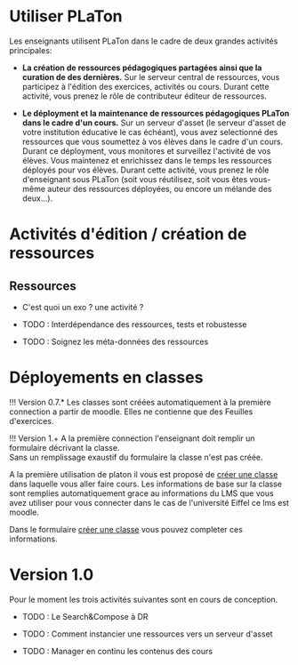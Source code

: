 # Utiliser PLaTon

Les enseignants utilisent PLaTon dans le cadre de deux grandes activités principales:  

- **La création de ressources pédagogiques partagées ainsi que la curation de des dernières.**
  Sur le serveur central de ressources, vous participez à l'édition des exercices, activités 
  ou cours. Durant cette activité, vous prenez le rôle de contributeur éditeur de ressources.

- **Le déployment et la maintenance de ressources pédagogiques PLaTon dans le cadre d'un cours.**
  Sur un serveur d'asset (le serveur d'asset de votre institution éducative le cas échéant), 
  vous avez selectionné des ressources que vous soumettez à vos élèves dans le cadre d'un cours.
  Durant ce déployment, vous monitores et surveillez l'activité de vos élèves. Vous maintenez et
  enrichissez dans le temps les ressources déployés pour vos élèves. Durant cette activité, vous
  prenez le rôle d'enseignant sous PLaTon (soit vous réutilisez, soit vous êtes vous-même auteur 
  des ressources déployées, ou encore un mélande des deux...).


# Activités d'édition / création de ressources 

## Ressources 

* C'est quoi un exo ? une activité ?

* TODO : Interdépendance des ressources, tests et robustesse 

* TODO : Soignez les méta-données des ressources




# Déployements en classes

!!! Version 0.7.* 
   Les classes sont créées  automatiquement à la première connection a partir de moodle. Elles ne contienne que des Feuilles d'exercices.


!!! Version 1.+
  A la première connection l'enseignant doit remplir un formulaire décrivant la classe.   
  Sans un remplissage exaustif du formulaire la classe n'est pas créée.

A la première utilisation de platon il vous est proposé de [créer une classe](crudclasse.md)
dans laquelle vous aller faire cours. Les informations de base sur la classe sont remplies 
automatiquement grace au informations du LMS que vous avez utiliser pour vous connecter dans 
le cas de l'université Eiffel ce lms est moodle.

Dans le formulaire [créer une classe](crudclasse.md) vous pouvez completer ces informations. 

# Version 1.0

Pour le moment les trois activités suivantes sont en cours de conception. 

* TODO : Le Search&Compose à DR

* TODO : Comment instancier une ressources vers un serveur d'asset

* TODO : Manager en continu les contenus des cours


